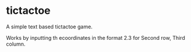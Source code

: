 # tictactoe
A simple text based tictactoe game. 

Works by inputting th ecoordinates in the format 2.3 for Second row, Third column.
